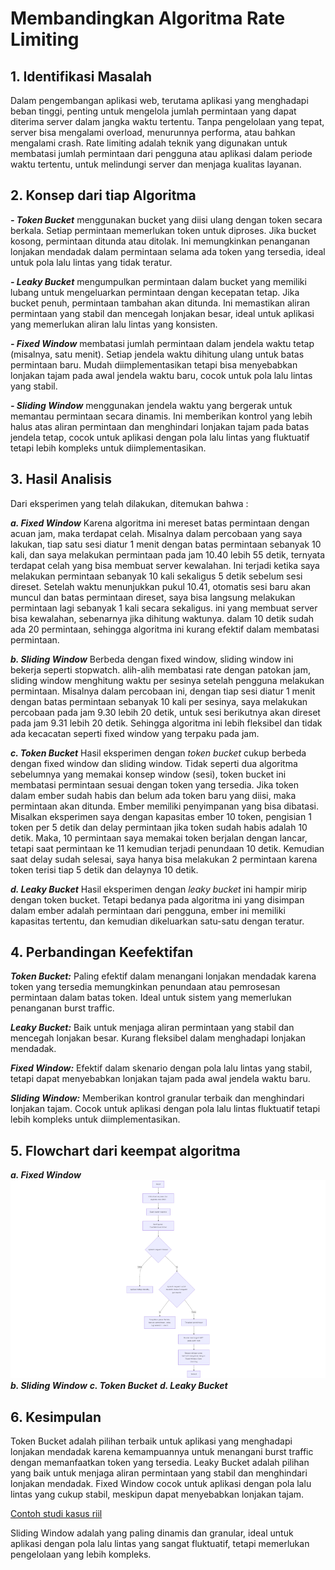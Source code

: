 # Membandingkan Algoritma Rate Limiting

## 1. Identifikasi Masalah
Dalam pengembangan aplikasi web, terutama aplikasi yang menghadapi beban tinggi, penting untuk mengelola jumlah permintaan yang dapat diterima server dalam jangka waktu tertentu. Tanpa pengelolaan yang tepat, server bisa mengalami overload, menurunnya performa, atau bahkan mengalami crash. Rate limiting adalah teknik yang digunakan untuk membatasi jumlah permintaan dari pengguna atau aplikasi dalam periode waktu tertentu, untuk melindungi server dan menjaga kualitas layanan.

## 2. Konsep dari tiap Algoritma
***- Token Bucket***
menggunakan bucket yang diisi ulang dengan token secara berkala. Setiap permintaan memerlukan token untuk diproses. Jika bucket kosong, permintaan ditunda atau ditolak. Ini memungkinkan penanganan lonjakan mendadak dalam permintaan selama ada token yang tersedia, ideal untuk pola lalu lintas yang tidak teratur.

***- Leaky Bucket***
mengumpulkan permintaan dalam bucket yang memiliki lubang untuk mengeluarkan permintaan dengan kecepatan tetap. Jika bucket penuh, permintaan tambahan akan ditunda. Ini memastikan aliran permintaan yang stabil dan mencegah lonjakan besar, ideal untuk aplikasi yang memerlukan aliran lalu lintas yang konsisten.

***- Fixed Window***
membatasi jumlah permintaan dalam jendela waktu tetap (misalnya, satu menit). Setiap jendela waktu dihitung ulang untuk batas permintaan baru. Mudah diimplementasikan tetapi bisa menyebabkan lonjakan tajam pada awal jendela waktu baru, cocok untuk pola lalu lintas yang stabil.

***- Sliding Window***
menggunakan jendela waktu yang bergerak untuk memantau permintaan secara dinamis. Ini memberikan kontrol yang lebih halus atas aliran permintaan dan menghindari lonjakan tajam pada batas jendela tetap, cocok untuk aplikasi dengan pola lalu lintas yang fluktuatif tetapi lebih kompleks untuk diimplementasikan.


## 3. Hasil Analisis
Dari eksperimen yang telah dilakukan, ditemukan bahwa :

***a. Fixed Window***
Karena algoritma ini mereset batas permintaan dengan acuan jam, maka terdapat celah. Misalnya dalam percobaan yang saya lakukan, tiap satu sesi diatur 1 menit dengan batas permintaan sebanyak 10 kali, dan saya melakukan permintaan pada jam 10.40 lebih 55 detik, ternyata terdapat celah yang bisa membuat server kewalahan. Ini terjadi ketika saya melakukan permintaan sebanyak 10 kali sekaligus 5 detik sebelum sesi direset. Setelah waktu menunjukkan pukul 10.41, otomatis sesi baru akan muncul dan batas permintaan direset, saya bisa langsung melakukan permintaan lagi sebanyak 1 kali secara sekaligus. ini yang membuat server bisa kewalahan, sebenarnya jika dihitung waktunya. dalam 10 detik sudah ada 20 permintaan, sehingga algoritma ini kurang efektif dalam membatasi permintaan.

***b. Sliding Window***
Berbeda dengan fixed window, sliding window ini bekerja seperti stopwatch. alih-alih membatasi rate dengan patokan jam, sliding window menghitung waktu per sesinya setelah pengguna melakukan permintaan. Misalnya dalam percobaan ini, dengan tiap sesi diatur 1 menit dengan batas permintaan sebanyak 10 kali per sesinya, saya melakukan percobaan pada jam 9.30 lebih 20 detik, untuk sesi berikutnya akan direset pada jam 9.31 lebih 20 detik. Sehingga algoritma ini lebih fleksibel dan tidak ada kecacatan seperti fixed window yang terpaku pada jam. 

***c. Token Bucket***
Hasil eksperimen dengan _token bucket_ cukup berbeda dengan fixed window dan sliding window. Tidak seperti dua algoritma sebelumnya yang memakai konsep window (sesi), token bucket ini membatasi permintaan sesuai dengan token yang tersedia. Jika token dalam ember sudah habis dan belum ada token baru yang diisi, maka permintaan akan ditunda. Ember memiliki penyimpanan yang bisa dibatasi. Misalkan eksperimen saya dengan kapasitas ember 10 token, pengisian 1 token per 5 detik dan delay permintaan jika token sudah habis adalah 10 detik. Maka, 10 permintaan saya memakai token berjalan dengan lancar, tetapi saat permintaan ke 11 kemudian terjadi penundaan 10 detik. Kemudian saat delay sudah selesai, saya hanya bisa melakukan 2 permintaan karena token terisi tiap 5 detik dan delaynya 10 detik.

***d. Leaky Bucket*** 
Hasil eksperimen dengan _leaky bucket_ ini hampir mirip dengan token bucket. Tetapi bedanya pada algoritma ini yang disimpan dalam ember adalah permintaan dari pengguna, ember ini memiliki kapasitas tertentu, dan kemudian dikeluarkan satu-satu dengan teratur. 

## 4. Perbandingan Keefektifan
***Token Bucket:*** Paling efektif dalam menangani lonjakan mendadak karena token yang tersedia memungkinkan penundaan atau pemrosesan permintaan dalam batas token. Ideal untuk sistem yang memerlukan penanganan burst traffic.

***Leaky Bucket:*** Baik untuk menjaga aliran permintaan yang stabil dan mencegah lonjakan besar. Kurang fleksibel dalam menghadapi lonjakan mendadak.

***Fixed Window:*** Efektif dalam skenario dengan pola lalu lintas yang stabil, tetapi dapat menyebabkan lonjakan tajam pada awal jendela waktu baru.

***Sliding Window:*** Memberikan kontrol granular terbaik dan menghindari lonjakan tajam. Cocok untuk aplikasi dengan pola lalu lintas fluktuatif tetapi lebih kompleks untuk diimplementasikan.

## 5. Flowchart dari keempat algoritma 
***a. Fixed Window***
<img src="Gambar%20Flowchart\mermaid-diagram-2024-09-06-074227.png">
***b. Sliding Window***
***c. Token Bucket***
***d. Leaky Bucket***

## 6. Kesimpulan
Token Bucket adalah pilihan terbaik untuk aplikasi yang menghadapi lonjakan mendadak karena kemampuannya untuk menangani burst traffic dengan memanfaatkan token yang tersedia.
Leaky Bucket adalah pilihan yang baik untuk menjaga aliran permintaan yang stabil dan menghindari lonjakan mendadak.
Fixed Window cocok untuk aplikasi dengan pola lalu lintas yang cukup stabil, meskipun dapat menyebabkan lonjakan tajam.

[Contoh studi kasus riil](https://www.linkedin.com/posts/pt-swamedia-informatika_studi-kasus-api-rate-limiting-activity-7074596314918916096-8Oz_/?originalSubdomain=id)




Sliding Window adalah yang paling dinamis dan granular, ideal untuk aplikasi dengan pola lalu lintas yang sangat fluktuatif, tetapi memerlukan pengelolaan yang lebih kompleks.

               
